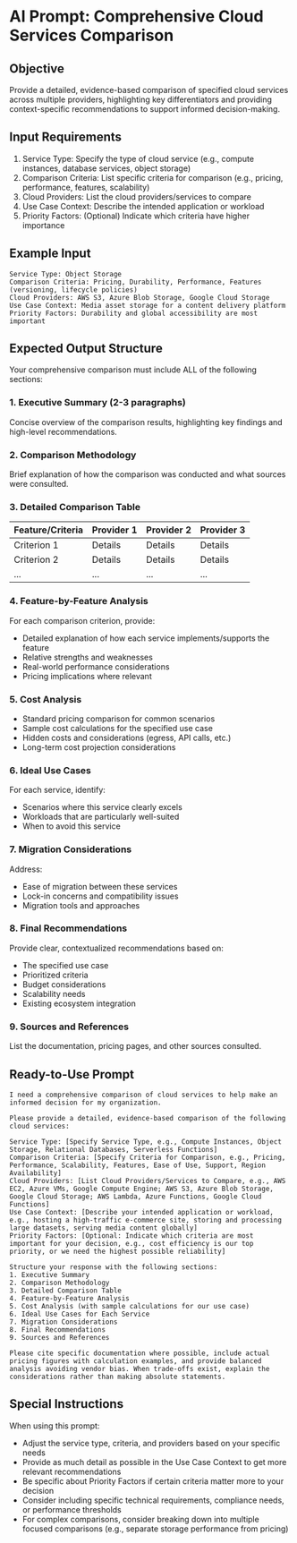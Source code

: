 # AI Prompt: Comprehensive Cloud Services Comparison

## Objective
Provide a detailed, evidence-based comparison of specified cloud services across multiple providers, highlighting key differentiators and providing context-specific recommendations to support informed decision-making.

## Input Requirements
1. Service Type: Specify the type of cloud service (e.g., compute instances, database services, object storage)
2. Comparison Criteria: List specific criteria for comparison (e.g., pricing, performance, features, scalability)
3. Cloud Providers: List the cloud providers/services to compare
4. Use Case Context: Describe the intended application or workload
5. Priority Factors: (Optional) Indicate which criteria have higher importance

## Example Input

```
Service Type: Object Storage
Comparison Criteria: Pricing, Durability, Performance, Features (versioning, lifecycle policies)
Cloud Providers: AWS S3, Azure Blob Storage, Google Cloud Storage
Use Case Context: Media asset storage for a content delivery platform
Priority Factors: Durability and global accessibility are most important
```

## Expected Output Structure

Your comprehensive comparison must include ALL of the following sections:

### 1. Executive Summary (2-3 paragraphs)
Concise overview of the comparison results, highlighting key findings and high-level recommendations.

### 2. Comparison Methodology
Brief explanation of how the comparison was conducted and what sources were consulted.

### 3. Detailed Comparison Table
| Feature/Criteria | Provider 1 | Provider 2 | Provider 3 |
|------------------|------------|------------|------------|
| Criterion 1      | Details    | Details    | Details    |
| Criterion 2      | Details    | Details    | Details    |
| ...              | ...        | ...        | ...        |

### 4. Feature-by-Feature Analysis
For each comparison criterion, provide:
- Detailed explanation of how each service implements/supports the feature
- Relative strengths and weaknesses
- Real-world performance considerations
- Pricing implications where relevant

### 5. Cost Analysis
- Standard pricing comparison for common scenarios
- Sample cost calculations for the specified use case
- Hidden costs and considerations (egress, API calls, etc.)
- Long-term cost projection considerations

### 6. Ideal Use Cases
For each service, identify:
- Scenarios where this service clearly excels
- Workloads that are particularly well-suited
- When to avoid this service

### 7. Migration Considerations
Address:
- Ease of migration between these services
- Lock-in concerns and compatibility issues
- Migration tools and approaches

### 8. Final Recommendations
Provide clear, contextualized recommendations based on:
- The specified use case
- Prioritized criteria
- Budget considerations
- Scalability needs
- Existing ecosystem integration

### 9. Sources and References
List the documentation, pricing pages, and other sources consulted.

## Ready-to-Use Prompt

```
I need a comprehensive comparison of cloud services to help make an informed decision for my organization.

Please provide a detailed, evidence-based comparison of the following cloud services:

Service Type: [Specify Service Type, e.g., Compute Instances, Object Storage, Relational Databases, Serverless Functions]
Comparison Criteria: [Specify Criteria for Comparison, e.g., Pricing, Performance, Scalability, Features, Ease of Use, Support, Region Availability]
Cloud Providers: [List Cloud Providers/Services to Compare, e.g., AWS EC2, Azure VMs, Google Compute Engine; AWS S3, Azure Blob Storage, Google Cloud Storage; AWS Lambda, Azure Functions, Google Cloud Functions]
Use Case Context: [Describe your intended application or workload, e.g., hosting a high-traffic e-commerce site, storing and processing large datasets, serving media content globally]
Priority Factors: [Optional: Indicate which criteria are most important for your decision, e.g., cost efficiency is our top priority, or we need the highest possible reliability]

Structure your response with the following sections:
1. Executive Summary
2. Comparison Methodology
3. Detailed Comparison Table
4. Feature-by-Feature Analysis
5. Cost Analysis (with sample calculations for our use case)
6. Ideal Use Cases for Each Service
7. Migration Considerations
8. Final Recommendations
9. Sources and References

Please cite specific documentation where possible, include actual pricing figures with calculation examples, and provide balanced analysis avoiding vendor bias. When trade-offs exist, explain the considerations rather than making absolute statements.
```

## Special Instructions

When using this prompt:
- Adjust the service type, criteria, and providers based on your specific needs
- Provide as much detail as possible in the Use Case Context to get more relevant recommendations
- Be specific about Priority Factors if certain criteria matter more to your decision
- Consider including specific technical requirements, compliance needs, or performance thresholds
- For complex comparisons, consider breaking down into multiple focused comparisons (e.g., separate storage performance from pricing)
